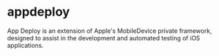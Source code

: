 appdeploy
=========

App Deploy is an extension of Apple's MobileDevice private framework, designed to assist in the development and automated testing of iOS applications.
